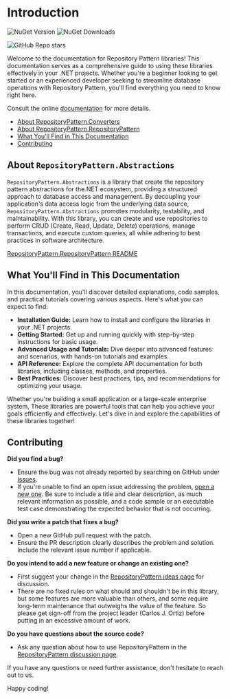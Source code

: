 # Introduction

![NuGet Version](https://img.shields.io/nuget/v/Qrtix.RepositoryPattern.Abstractions?logo=nuget&label=RepositoryPattern.Abstractions)
![NuGet Downloads](https://img.shields.io/nuget/dt/Qrtix.RepositoryPattern.Abstractions?style=flat&logo=nuget&label=RepositoryPattern.Abstractions)

![GitHub Repo stars](https://img.shields.io/github/stars/Q-rtix/RepositoryPattern?style=flat&logo=github&label=RepositoryPattern.Abstractions)

Welcome to the documentation for Repository Pattern libraries! This documentation serves as a comprehensive guide to
using these
libraries effectively in your .NET projects. Whether you're a beginner looking to get started or
an experienced developer seeking to streamline database operations with Repository Pattern, you'll find everything
you need to know right here.

Consult the online [documentation](https://q-rtix.github.io/RepositoryPattern/) for more details.

- [About RepositoryPattern.Converters](#about-repositorypatternabstractions)
- [About RepositoryPattern.RepositoryPattern](#about-RepositoryPatternrepositorypattern)
- [What You'll Find in This Documentation](#what-youll-find-in-this-documentation)
- [Contributing](#contributing)

## About `RepositoryPattern.Abstractions`

`RepositoryPattern.Abstractions` is a library that create the repository pattern abstractions for the.NET ecosystem,
providing a structured approach to database access and management. By decoupling your application's data access logic
from the underlying data source, `RepositoryPattern.Abstractions` promotes modularity, testability, and maintainability.
With
this library, you can create and use repositories to perform CRUD (Create, Read, Update, Delete) operations, manage
transactions, and execute custom queries, all while adhering to best practices in software architecture.

[RepositoryPattern.RepositoryPattern README](src/RepositoryPattern.Abstractions/README.md)

## What You'll Find in This Documentation

In this documentation, you'll discover detailed explanations, code samples, and practical tutorials covering various
aspects. Here's what you can expect to find:

- **Installation Guide:** Learn how to install and configure the libraries in your .NET projects.
- **Getting Started:** Get up and running quickly with step-by-step instructions for basic usage.
- **Advanced Usage and Tutorials:** Dive deeper into advanced features and scenarios, with hands-on tutorials and
  examples.
- **API Reference:** Explore the complete API documentation for both libraries, including classes, methods, and
  properties.
- **Best Practices:** Discover best practices, tips, and recommendations for optimizing your usage.

Whether you're building a small application or a large-scale enterprise system, These libraries are powerful tools that
can help you achieve your goals efficiently and effectively. Let's dive
in and explore the capabilities of these libraries together!

## Contributing

**Did you find a bug?**

- Ensure the bug was not already reported by searching on GitHub
  under [Issues](https://github.com/Q-rtix/RepositoryPattern/issues).
- If you're unable to find an open issue addressing the
  problem, [open a new one](https://github.com/Q-rtix/RepositoryPattern/issues/new). Be sure to include a title and clear
  description, as much relevant information as possible, and a code sample or an executable test case demonstrating the
  expected behavior that is not occurring.

**Did you write a patch that fixes a bug?**

- Open a new GitHub pull request with the patch.
- Ensure the PR description clearly describes the problem and solution. Include the relevant issue number if applicable.

**Do you intend to add a new feature or change an existing one?**

- First suggest your change in the [RepositoryPattern ideas page](https://github.com/Q-rtix/RepositoryPattern/discussions/categories/ideas)
  for discussion.
- There are no fixed rules on what should and shouldn't be in this library, but some features are more valuable than
  others, and some require long-term maintenance that outweighs the value of the feature. So please get sign-off from
  the
  project leader (Carlos J. Ortiz) before putting in an excessive amount of work.

**Do you have questions about the source code?**

- Ask any question about how to use RepositoryPattern in
  the [RepositoryPattern discussion page](https://github.com/Q-rtix/RepositoryPattern/discussions/new?category=q-a).

If you have any questions or need further assistance, don't hesitate to reach out to us.

Happy coding!